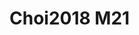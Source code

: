 <a name="material" />

# Choi2018 M21
<script type="application/ld+json">
  {
    "@context": "https://schema.org/",
    "@type": "ChemicalSubstance",
    "http://purl.org/dc/terms/conformsTo":
      {
        "@type": "CreativeWork",
        "@id": "https://bioschemas.org/profiles/ChemicalSubstance/0.4-RELEASE/"
      },
    "@id": "https://egonw.github.io/nanowiki/nanowiki532.html#material",
    "name": "Choi2018 M21",
    "sameAs": "http://127.0.0.1/mediawiki/index.php/Special:URIResolver/Choi2018_M21"
  }
</script>

